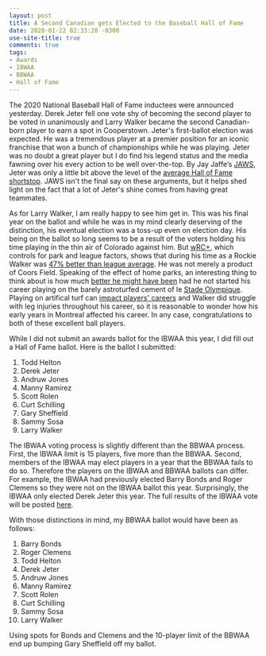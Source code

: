 ```yaml
---
layout: post
title: A Second Canadian gets Elected to the Baseball Hall of Fame
date: 2020-01-22 02:33:20 -0300
use-site-title: true
comments: true
tags:
- Awards
- IBWAA
- BBWAA
- Hall of Fame
---
```


The 2020 National Baseball Hall of Fame inductees were announced yesterday. Derek Jeter fell one vote shy of becoming the second player to be voted in unanimously and Larry Walker became the second Canadian-born player to earn a spot in Cooperstown. Jeter's first-ballot election was expected. He was a tremendous player at a premier position for an iconic franchise that won a bunch of championships while he was playing. Jeter was no doubt a great player but I do find his legend status and the media fawning over his every action to be well over-the-top. By Jay Jaffe’s <a href = "https://www.baseball-reference.com/about/jaws.shtml" target = "_blank">JAWS</a>, Jeter was only a little bit above the level of the <a href = "https://www.baseball-reference.com/leaders/jaws_SS.shtml" target = "_blank">average Hall of Fame shortstop</a>. JAWS isn't the final say on these arguments, but it helps shed light on the fact that a lot of Jeter's shine comes from having great teammates. 

As for Larry Walker, I am really happy to see him get in. This was his final year on the ballot and while he was in my mind clearly deserving of the distinction, his eventual election was a toss-up even on election day. His being on the ballot so long seems to be a result of the voters holding his time playing in the thin air of Colorado against him. But <a href = "https://library.fangraphs.com/offense/wrc/" target = "_blank">wRC+</a>, which controls for park and league factors, shows that during his time as a Rockie Walker was <a href = "https://www.fangraphs.com/players/larry-walker/455/game-log?position=OF&type=&gds=1995-04-26&gde=2004-08-05&season=" target = "_blank">47% better than league average</a>. He was not merely a product of Coors Field. Speaking of the effect of home parks, an interesting thing to think about is how much <a href = "https://www.baseballprospectus.com/news/article/55383/rubbing-mud-larry-walkers-other-home-park/" target = "_blank">better he might have been</a> had he not started his career playing on the barely astroturfed cement of le <a href = "https://en.wikipedia.org/wiki/Olympic_Stadium_(Montreal)" target = "_blank">Stade Olympique</a>. Playing on artifical turf can <a href = "https://www.beyondtheboxscore.com/2014/11/28/7296843/artificial-turf-age-curve-blue-jays-rays-baseball-woba" target = "_blank">impact players' careers</a> and Walker did struggle with leg injuries throughout his career, so it is reasonable to wonder how his early years in Montreal affected his career. In any case, congratulations to both of these excellent ball players.

While I did not submit an awards ballot for the IBWAA this year, I did fill out a Hall of Fame ballot. Here is the ballot I submitted:

1. Todd Helton
2. Derek Jeter
3. Andruw Jones
4. Manny Ramirez
5. Scott Rolen
6. Curt Schilling
7. Gary Sheffield
8. Sammy Sosa
9. Larry Walker

The IBWAA voting process is slightly different than the BBWAA process. First, the IBWAA limit is 15 players, five more than the BBWAA. Second, members of the IBWAA may elect players in a year that the BBWAA fails to do so. Therefore the players on the IBWAA and BBWAA ballots can differ. For example, the IBWAA had previously elected Barry Bonds and Roger Clemens so they were not on the IBWAA ballot this year. Surprisingly, the IBWAA only elected Derek Jeter this year. The full results of the IBWAA vote will be posted <a href = "https://ibwaa.com/" target = "_blank">here</a>.

With those distinctions in mind, my BBWAA ballot would have been as follows:

1. Barry Bonds
2. Roger Clemens
3. Todd Helton
4. Derek Jeter
5. Andruw Jones
6. Manny Ramirez
7. Scott Rolen
8. Curt Schilling
9. Sammy Sosa
10. Larry Walker

Using spots for Bonds and Clemens and the 10-player limit of the BBWAA end up bumping Gary Sheffield off my ballot.
